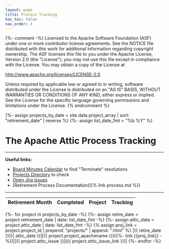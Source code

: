 ```yaml
---
layout: page
title: Process Tracking
has_toc: false
nav_order: 3
---
```

{%- comment -%}
Licensed to the Apache Software Foundation (ASF) under one or more
contributor license agreements.  See the NOTICE file distributed with
this work for additional information regarding copyright ownership.
The ASF licenses this file to you under the Apache License, Version 2.0
(the "License"); you may not use this file except in compliance with
the License.  You may obtain a copy of the License at

http://www.apache.org/licenses/LICENSE-2.0

Unless required by applicable law or agreed to in writing, software
distributed under the License is distributed on an "AS IS" BASIS,
WITHOUT WARRANTIES OR CONDITIONS OF ANY KIND, either express or implied.
See the License for the specific language governing permissions and
limitations under the License.
{% endcomment %}

{%- assign projects_by_date = site.data.project_array | sort: "retirement_date" | reverse %}
{%- assign list_date_fmt = "%b %Y" %}

# The Apache Attic Process Tracking
***

**Useful links:**

  - [Board Minutes Calendar](https://www.apache.org/foundation/board/calendar.html) to find "Terminate" resolutions
  - [Projects Directory](https://projects.apache.org/) to check
  - [Open Jira issues](https://issues.apache.org/jira/issues/?jql=status%20in%20(Open%2C%20%22In%20Progress%22%2C%20Reopened)%20AND%20labels%20%3D%20retire-project)
  - [Retirement Process Documentation]({% link process.md %})

***

|Retirement Month|Completed|Project|Tracking|
|:-------------|:-------------|:-------------|:-------------|
{%- for project in projects_by_date -%}
{%- assign retire_date = project.retirement_date  | date: list_date_fmt -%}
{%- assign attic_date = project.attic_date | date: list_date_fmt -%}
{% assign proj_link = project.project_id | prepend: "projects/" | append: ".html" %}
|{{ retire_date }}|{{ attic_date }}|[{{ project.project_apachename }}]({%- link {{proj_link}} -%})|[{{ project.attic_issue }}]({{ project.attic_issue_link }})|
{%- endfor -%}


